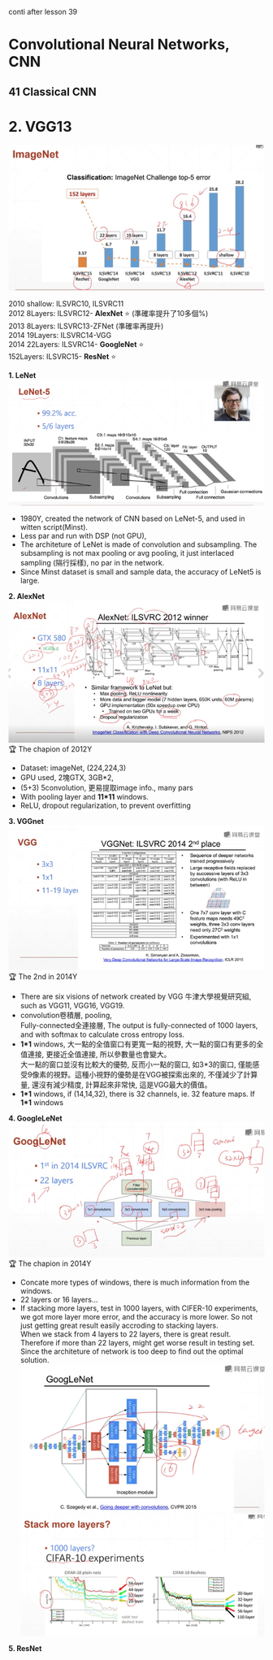 conti after lesson 39   

# Convolutional Neural Networks, CNN  
## 41 Classical CNN  


# 2. VGG13  
![](networkSort.png)

2010 shallow: ILSVRC10, ILSVRC11    
2012 8Layers: ILSVRC12- **AlexNet** :star: (準確率提升了10多個%)  
2013 8Layers: ILSVRC13-ZFNet (準確率再提升)  
2014 19Layers: ILSVRC14-VGG  
2014 22Layers: ILSVRC14- **GoogleNet** :star:    
    152Layers: ILSVRC15- **ResNet** :star:   


**1. LeNet**
![](LeNet.png)  
- 1980Y, created the network of CNN based on LeNet-5, and used in witten script(Minst). 
- Less par and run with DSP (not GPU), 
- The architeture of LeNet is made of convolution and subsampling. The subsampling is not max pooling or avg pooling, it just interlaced sampling (隔行採樣), no par in the network.  
- Since Minst dataset is small and sample data, the accuracy of LeNet5 is large.  


**2. AlexNet**  
![](alexNet.png)   
:trophy: The chapion of 2012Y  
- Dataset: imageNet, (224,224,3)  
- GPU used, 2塊GTX, 3GB*2, 
- (5+3) 5convolution, 更易提取image info., many pars      
- With pooling layer and **11*11** windows.      
- ReLU, dropout regularization, to prevent overfitting

**3. VGGnet**
![](VGG.png)
:trophy: The 2nd in 2014Y  
- There are six visions of network created by VGG 牛津大學視覺研究組, such as VGG11, VGG16, VGG19.  
- convolution卷積層, pooling,  
Fully-connected全連接層, The output is fully-connected of 1000 layers, and with softmax to calculate cross entropy loss.   
- **1*1** windows, 大一點的全值窗口有更寬一點的視野, 大一點的窗口有更多的全值連接, 更接近全值連接, 所以參數量也會變大。   
大一點的窗口並沒有比較大的優勢, 反而小一點的窗口, 如3*3的窗口, 僅能感受9像素的視野。這種小視野的優勢是在VGG被探索出來的, 不僅減少了計算量, 還沒有減少精度, 計算起來非常快, 這是VGG最大的價值。  
- **1*1** windows, if (14,14,32), there is 32 channels, ie. 32 feature maps. If **1*1** windows 

**4. GoogleLeNet**  
![](googleLeNet.png)  
:trophy: The chapion in 2014Y  
- Concate more types of windows, there is much information from the windows.  
- 22 layers or 16 layers...   
- If stacking more layers, test in 1000 layers, with CIFER-10 experiments, we got more layer more error, and the accuracy is more lower. So not just getting great result easily accroding to stacking layers.   
When we stack from 4 layers to 22 layers, there is great result. Therefore if more than 22 layers, might get worse result in testing set. Since the architeture of network is too deep to find out the optimal solution.  
![](googleLeNet1.png)   
![](cifartest.png)  

**5. ResNet**   


